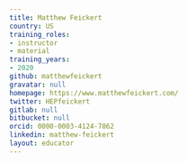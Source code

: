 ```yaml
---
title: Matthew Feickert
country: US
training_roles:
- instructor
- material
training_years:
- 2020
github: matthewfeickert
gravatar: null
homepage: https://www.matthewfeickert.com/
twitter: HEPfeickert
gitlab: null
bitbucket: null
orcid: 0000-0003-4124-7862
linkedin: matthew-feickert
layout: educator
---
```


<!-- Write something about yourself here (if you want)!
You can use Markdown syntax to style this page.
-->
